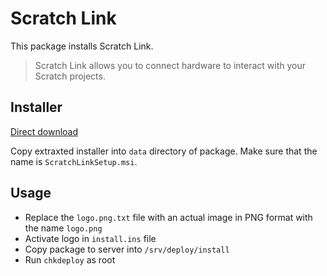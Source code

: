 # Scratch Link

This package installs Scratch Link.

> Scratch Link allows you to connect hardware to interact with your Scratch projects.

## Installer

[Direct download](https://downloads.scratch.mit.edu/link/windows.zip)

Copy extraxted installer into `data` directory of package.
Make sure that the name is `ScratchLinkSetup.msi`.

## Usage

- Replace the `logo.png.txt` file with an actual image in PNG format with the name `logo.png`
- Activate logo in `install.ins` file
- Copy package to server into `/srv/deploy/install`
- Run `chkdeploy` as root
